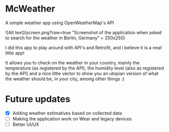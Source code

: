 # McWeather
A simple weather app using OpenWeatherMap's API

![Alt text](screen.png?raw=true "Screenshot of the application when asked to search for the weather in Berlin, Germany" = 250x250)

I did this app to play around with API's and Retrofit, and i believe it is a neat little app!

It allows you to check on the weather in your country, mainly the temperature (as registered by the API), 
the humidity level (also as registered by the API) and a nice little vector to show you an utopian version of what the weather should be, in your city, among other things :)

# Future updates

- [X] Adding weather estimatives based on collected data
- [ ] Making the application work on Wear and legacy devices
- [ ] Better UI/UX

